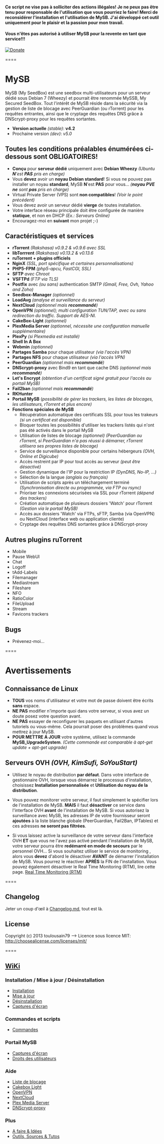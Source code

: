 #### Ce script ne vise pas à solliciter des actions illégales! Je ne peux pas être tenu pour responsable de l'utilisation que vous pourriez le faire! Merci de reconsidérer l'installation et l'utilisation de MySB. J'ai développé cet outil uniquement pour le plaisir et la passion pour mon travail.
#### Vous n'êtes pas autorisé à utiliser MySB pour la revente en tant que service!!!

[![Donate](https://img.shields.io/badge/Donate-PayPal-green.svg)](https://www.paypal.com/cgi-bin/webscr?cmd=_s-xclick&hosted_button_id=26PKHX8PGHLWG)

====
# MySB
MySB (My SeedBox) est une seedbox multi-utilisateurs pour un serveur dédié sous Debian 7 (Wheezy) et pourrait être renommée MySSB, My Secured SeedBox.
Tout l'intérêt de MySB réside dans la sécurité via la gestion de liste de blocage avec PeerGuardian (ou rTorrent) pour les requêtes entrantes, ainsi que le cryptage des requêtes DNS grâce à DNScrypt-proxy pour les requêtes sortantes.

* **Version actuelle** _(stable)_: **v4.2**
* Prochaine version _(dev)_: _v5.0_

## Toutes les conditions préalables énumérées ci-dessous sont OBLIGATOIRES!

* **Conçu** pour **serveur dédié** uniquement avec **Debian Wheezy** _(Ubuntu **N**'est **PAS** pris en charge)_
* Vous **devez** avoir un **noyau Debian standard**! Si vous ne pouvez pas installer un noyau **standard**, MySB **N**'est **PAS** pour vous... _(**noyau PVE** **ne** sont **pas** pris en charge)_
* Virtual Private Server (VPS) sont **non compatibles**! _(Voir le point précédent)_
* Vous devez avoir un serveur dédié **vierge** de toutes installation.
* Votre interface réseau principale doit être configurée de manière **statique**, et non en DHCP _(Ex.: Serveurs Online)_
* Encouragez-moi en **suivant** mon projet ;-)

## Caractéristiques et services
* **rTorrent** _(Rakshasa) v0.9.2 & v0.9.6 avec SSL_
* **libTorrrent** _(Rakshasa) v0.13.2 & v0.13.6_
* **ruTorrent + plugins officiels**
* **NginX** _(SSL, port spécifique et certaines personnalisations)_
* **PHP5-FPM** _(php5-apcu, FastCGI, SSL)_
* **SFTP** _avec Chroot_
* **VSFTPd** _(FTP via TLS)_
* **Postfix** avec _(ou sans)_ authentication SMTP _(Gmail, Free, Ovh, Yahoo and Zoho)_
* **Seedbox-Manager** _(optionnel)_
* **LoadAvg** _(analyse et surveillance du serveur)_
* **NextCloud** _(optionnel mais **recommandé**)_
* **OpenVPN** _(optionnel); multi configuration TUN/TAP, avec ou sans redirection du traffic. Support de AES-NI._
* **CakeBox-Light** _(optionnel)_
* **PlexMedia Server** _(optionnel, nécessite une configuration manuelle supplémentaire)_
* **PlexPy** _(si Plexmedia est installé)_
* **Shell In A Box**
* **Webmin** _(optionnel)_
* **Partages Samba** pour chaque utilisateur _(via l'accès VPN)_
* **Partages NFS** pour chaque utilisateur _(via l'accès VPN)_
* **PeerGuardian** _(optionnel mais **recommandé**)_
* **DNScrypt-proxy** avec Bind9 en tant que cache DNS _(optionnel mais **recommandé**)_
* **Let's Encrypt** _(obtention d'un certificat signé gratuit  pour l'accès au portail MySB)_
* **Fail2ban** _(optionnel mais **recommandé**)_
* **RKHunter**
* **Portail MySB** (_possibilité de gérer les trackers, les listes de blocages, les utilisateurs, rTorrent et plus encore)_
* **Fonctions spéciales de MySB**
  + Récupération automatique des certificats SSL pour tous les trakeurs _(si un certificat est disponible)_
  + Bloquer toutes les possibilités d'utiliser les trackers listés qui n'ont pas été activés dans le portail MySB
  + Utilisation de listes de blocage _(optionnel) (PeerGuardian ou rTorrent, si PeerGuardian n'a pas réussi à démarrer, rTorrent utilisera ses propres listes de blocage)_
  + Service de surveillance disponible pour certains hébergeurs _(OVH, Online et Digicube)_
  + Accès restreint par IP pour tout accès au serveur _(peut être désactivé)_
  + Gestion dynamique de l'IP pour la restriction IP _(DynDNS, No-IP, ...)_
  + Sélection de la langue _(anglais ou français)_
  + Utilisation de scripts après un téléchargement terminé _(Synchronisation directe ou programmée, via FTP ou rsync)_
  + Prioriser les connexions sécurisées via SSL pour rTorrent _(dépend des trackers)_
  + Création automatique de plusieurs dossiers 'Watch' pour rTorrent _(Gestion via le portail MySB)_
  + Accès aux dossiers 'Watch' via FTPs, sFTP, Samba (via OpenVPN) ou NextCloud (interface web ou application cliente)
  + Cryptage des requêtes DNS sortantes grâce à DNScrypt-proxy

## Autres plugins ruTorrent

* Mobile
* Pause WebUI
* Chat
* Logoff
* tAdd-Labels
* Filemanager
* Mediastream
* Fileshare
* NFO
* RatioColor
* FileUpload
* Stream
* Favicons trackers

## Bugs

* Prévenez-moi...

====
# Avertissements
## Connaissance de Linux
* **TOUS** vos noms d'utilisateur et votre mot de passe doivent être écrits **sans** espace.
* **NE PAS** modifier n'importe quoi dans votre serveur, si vous avez un doute posez votre question avant.
* **NE PAS** essayer de reconfigurer les paquets en utilisant d'autres tutoriels ou vous-même. Cela pourrait poser des problèmes quand vous mettrez à jour MySB.
* **POUR METTRE A JOUR** votre système, utilisez la commande **MySB_UpgradeSystem**. _(Cette commande est comparable à apt-get update + apt-get upgrade)_

## Serveurs OVH _(OVH, KimSufi, SoYouStart)_
* Utilisez le noyau de distribution **par défaut**. Dans votre interface de gestionnaire OVH, lorsque vous démarrez le processus d'installation, choisissez **Installation personnalisée** et **Utilisation du noyau de la distribution**.

* Vous pouvez monitorer votre serveur, il faut simplement le spécifier lors de l'installation de MySB. **MAIS** il faut **désactiver** ce service dans l'interface OVH **avant** de l'installation de MySB. Si vous autorisez la surveillance avec MySB, les adresses IP de votre fournisseur seront **ajoutées** à la liste blanche globale (PeerGuardian, Fail2Ban, IPTables) et ces adresses **ne seront pas filtrées**.

* Si vous laissez active la surveillance de votre serveur dans l'interface OVH **ET** que vous ne l'avez pas activé pendant l'installation de MySB, votre serveur pourra être **redémarré en mode de secours** par le personnel OVH... Si vous souhaitez utiliser le service de monitoring , alors vous **devez** d'abord le désactiver **AVANT** de démarrer l'installation de MySB. Vous pourrez le réactiver **APRÈS** la FIN de l'installation. Vous pouvez également désactiver le Real Time Monitoring (RTM), lire cette page. [Real Time Monitoring (RTM)](http://www.torrent-invites.com/showthread.php?t=39022)

====
## Changelog

Jeter un coup d'œil à [Changelog.md](https://github.com/toulousain79/MySB/blob/v5.0/Changelog.md), tout est là.

## License

Copyright (c) 2013 toulousain79
--> Licence sous licence MIT: http://choosealicense.com/licenses/mit/

====
## [WiKi](https://github.com/toulousain79/MySB/wiki)
### Installation / Mise à jour / Désinstallation
* [Installation](https://github.com/toulousain79/MySB/wiki/%5BInstall%5D-Installation)
* [Mise à jour](https://github.com/toulousain79/MySB/wiki/%5BInstall%5D-Upgrade)
* [Désinstallation](https://github.com/toulousain79/MySB/wiki/%5BInstall%5D-Uninstall)
* [Captures d'écran](https://github.com/toulousain79/MySB/wiki/%5BInstall%5D-Screenshots)

### Commandes et scripts
* [Commandes](https://github.com/toulousain79/MySB/wiki/%5BCommands%5D-Commands-&-scripts)

### Portail MySB
* [Captures d'écran](https://github.com/toulousain79/MySB/wiki/%5BPortal%5D-Screenshots)
* [Droits des utilisateurs](https://github.com/toulousain79/MySB/wiki/%5BPortal%5D-Users-rights)

### Aide
* [Liste de blocage](https://github.com/toulousain79/MySB/wiki/%5BHelp%5D-Blocklists)
* [Cakebox Light](https://github.com/toulousain79/MySB/wiki/%5BHelp%5D-Cakebox-Light)
* [OpenVPN](https://github.com/toulousain79/MySB/wiki/%5BHelp%5D-OpenVPN)
* [NextCloud](https://github.com/toulousain79/MySB/wiki/%5BHelp%5D-NextCloud)
* [Plex Media Server](https://github.com/toulousain79/MySB/wiki/%5BHelp%5D-Plex-Media-Server)
* [DNScrypt-proxy](https://github.com/toulousain79/MySB/wiki/%5BHelp%5D-Renew-DNScrypt-Resolvers)

### Plus
* [A faire & Idées](https://github.com/toulousain79/MySB/wiki/%5BMore%5D-ToDo-&-Ideas)
* [Outils, Sources & Tutos](https://github.com/toulousain79/MySB/wiki/%5BMore%5D-Tools,-Sources-and-HowTo)
